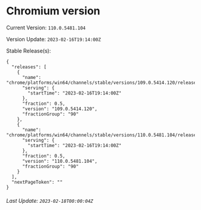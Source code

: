 # Chromium version

Current Version: `110.0.5481.104`

Version Update: `2023-02-16T19:14:00Z`

Stable Release(s):
```
{
  "releases": [
    {
      "name": "chrome/platforms/win64/channels/stable/versions/109.0.5414.120/releases/1676574840",
      "serving": {
        "startTime": "2023-02-16T19:14:00Z"
      },
      "fraction": 0.5,
      "version": "109.0.5414.120",
      "fractionGroup": "90"
    },
    {
      "name": "chrome/platforms/win64/channels/stable/versions/110.0.5481.104/releases/1676574840",
      "serving": {
        "startTime": "2023-02-16T19:14:00Z"
      },
      "fraction": 0.5,
      "version": "110.0.5481.104",
      "fractionGroup": "90"
    }
  ],
  "nextPageToken": ""
}
```

###### Last Update: `2023-02-18T00:00:04Z`
        